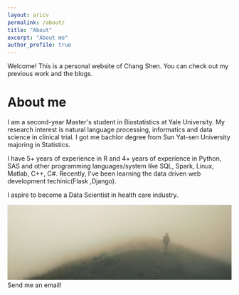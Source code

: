 ```yaml
---
layout: aricv
permalink: /about/
title: "About"
excerpt: "About me"
author_profile: true
---
```

<head>
  <title>Bootstrap Example</title>
  <meta charset="utf-8">
  <meta name="viewport" content="width=device-width, initial-scale=1">
  <link rel="stylesheet" href="https://maxcdn.bootstrapcdn.com/bootstrap/4.5.2/css/bootstrap.min.css">
  <script src="https://ajax.googleapis.com/ajax/libs/jquery/3.5.1/jquery.min.js"></script>
  <script src="https://cdnjs.cloudflare.com/ajax/libs/popper.js/1.16.0/umd/popper.min.js"></script>
  <script src="https://maxcdn.bootstrapcdn.com/bootstrap/4.5.2/js/bootstrap.min.js"></script>
</head>
<body>
Welcome! This is a personal website of Chang Shen. You can check out my previous work and the blogs.

About me
======
I am a second-year Master's student in Biostatistics at Yale University. My research interest is natural language processing, informatics and data science in clinical trial. I got me bachlor degree from Sun Yat-sen University majoring in Statistics.

I have 5+ years of experience in R and 4+ years of experience in Python, SAS and other programming languages/system like SQL, Spark, Linux, Matlab, C++, C#. Recently, I've been learning the data driven web development techinic(Flask ,Django).

I aspire to become a Data Scientist in health care industry.

<img src="/assets/images/unsplash-image-5.jpg" class="img-fluid" alt="...">
<span class="badge badge-primary">Send me an email!</span>